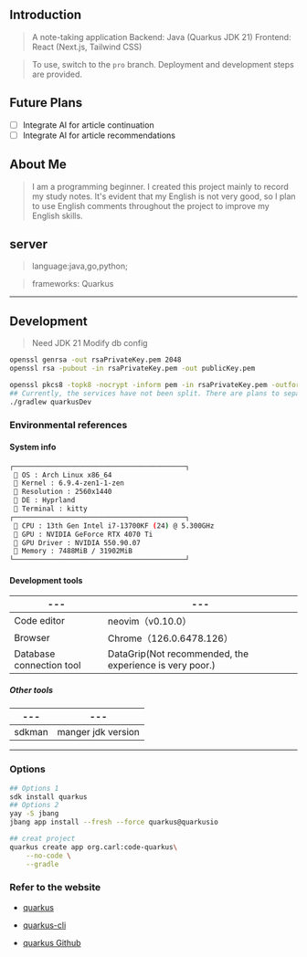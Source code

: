## Introduction

> A note-taking application
> Backend: Java (Quarkus JDK 21)
> Frontend: React (Next.js, Tailwind CSS)

> To use, switch to the `pro` branch. Deployment and development steps are provided.

## Future Plans

- [ ] Integrate AI for article continuation
- [ ] Integrate AI for article recommendations

## About Me

> I am a programming beginner. I created this project mainly to record my study notes. It's evident that my English is
> not very good, so I plan to use English comments throughout the project to improve my English skills.

## server

> language:java,go,python;

> frameworks: Quarkus

---

## Development

> Need JDK 21
> Modify db config

```sh
openssl genrsa -out rsaPrivateKey.pem 2048
openssl rsa -pubout -in rsaPrivateKey.pem -out publicKey.pem

openssl pkcs8 -topk8 -nocrypt -inform pem -in rsaPrivateKey.pem -outform pem -out privateKey.pem
## Currently, the services have not been split. There are plans to separate the authorization service in the future.
./gradlew quarkusDev
```

### Environmental references

#### System info

```sh
┌──────────────────────────────────────────┐
  OS : Arch Linux x86_64
  Kernel : 6.9.4-zen1-1-zen
  Resolution : 2560x1440
  DE : Hyprland
  Terminal : kitty
┌──────────────────────────────────────────┐
  CPU : 13th Gen Intel i7-13700KF (24) @ 5.300GHz
  GPU : NVIDIA GeForce RTX 4070 Ti
  GPU Driver : NVIDIA 550.90.07
 ﬙ Memory : 7488MiB / 31902MiB
└──────────────────────────────────────────┘
```

#### Development tools

| ---                      | ---                                                     |
|--------------------------|---------------------------------------------------------|
| Code editor              | neovim（v0.10.0）                                         |
| Browser                  | Chrome（126.0.6478.126）                                  |
| Database connection tool | DataGrip(Not recommended, the experience is very poor.) |

##### Other tools

| ---                      | ---                            |
|--------------------------|--------------------------------|
| sdkman                   | manger jdk version             |

---

### Options

```sh
## Options 1
sdk install quarkus
## Options 2
yay -S jbang
jbang app install --fresh --force quarkus@quarkusio

## creat project
quarkus create app org.carl:code-quarkus\
    --no-code \
    --gradle
```

### Refer to the website

- [quarkus](https://quarkus.io/)

* [quarkus-cli](https://cn.quarkus.io/guides/cli-tooling)

- [quarkus Github](https://github.com/quarkusio/quarkus)